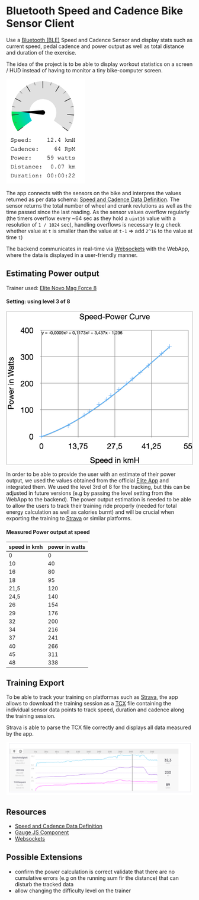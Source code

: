 # Bluetooth Speed and Cadence Bike Sensor Client
Use a [Bluetooth (BLE)](https://en.wikipedia.org/wiki/Bluetooth_Low_Energy) Speed and Cadence Sensor and display stats such as current speed, pedal cadence and power output as well as total distance and duration of the exercise.

The idea of the project is to be able to display workout statistics on a screen / HUD instead of having to monitor a tiny bike-computer screen.

![WebApp](./resources/webapp.png)

The app connects with the sensors on the bike and interpres the values returned as per data schema: [Speed and Cadence Data Definition](https://github.com/sputnikdev/bluetooth-gatt-parser/blob/master/src/main/resources/gatt/characteristic/org.bluetooth.characteristic.csc_measurement.xml).
The sensor returns the total number of wheel and crank revlutions as well as the time passed since the last reading. As the sensor values overflow regularly (the timers overflow every ~64 sec as they hold a ```uint16``` value with a resolution of ```1 / 1024``` sec), handling overflows is necessary (e.g check whether value at ```t``` is smaller than the value at ```t-1``` => add ```2^16``` to the value at time ```t```)

The backend communicates in real-time via [Websockets](https://developer.mozilla.org/en-US/docs/Web/API/WebSockets_API) with the WebApp, where the data is displayed in a user-friendly manner.

## Estimating Power output
Trainer used: [Elite Novo Mag Force 8](https://www.amazon.de/Elite-Rollentrainer-Novo-Mag-Force/dp/B01K52T51M)
#### Setting: using level 3 of 8
![Elite Novo Mag Force, level 3/8](./resources/TrainerPower.png)

In order to be able to provide the user with an estimate of their power output, we used the values obtained from the official [Elite App](https://www.elite-it.com/en/products/app-software/my-e-training) and integrated them. We used the level 3rd of 8 for the tracking, but this can be adjusted in future versions (e.g by passing the level setting from the WebApp to the backend).
The power output estimation is needed to be able to allow the users to track their training ride properly (needed for total energy calculation as well as calories burnt) and will be crucial when exporting the training to [Strava](https://www.strava.com) or similar platforms.

#### Measured Power output at speed
|   speed in kmh  |   power in watts  |
|-----------------|-------------------|
|   0             |   0               |
|   10            |   40              |
|   16            |   80              |
|   18            |   95              |
|   21,5          |   120             |
|   24,5          |   140             |
|   26            |   154             |
|   29            |   176             |
|   32            |   200             |
|   34            |   216             |
|   37            |   241             |
|   40            |   266             |
|   45            |   311             |
|   48            |   338             |

## Training Export
To be able to track your training on platformas such as [Strava](https://www.strava.com), the app allows to download the training session as a [TCX](https://en.wikipedia.org/wiki/Training_Center_XML) file containing the individual sensor data points to track speed, duration and cadence along the training session.

Strava is able to parse the TCX file correctly and displays all data measured by the app.

![Strava](./resources/strava.png)

## Resources
* [Speed and Cadence Data Definition](https://github.com/sputnikdev/bluetooth-gatt-parser/blob/master/src/main/resources/gatt/characteristic/org.bluetooth.characteristic.csc_measurement.xml)
* [Gauge JS Component](https://bernii.github.io/gauge.js/#!)
* [Websockets](https://developer.mozilla.org/en-US/docs/Web/API/WebSockets_API)

## Possible Extensions
* confirm the power calculation is correct
validate that there are no cumulative errors (e.g on the running sum fir the distance) that can disturb the tracked data
* allow changing the difficulty level on the trainer